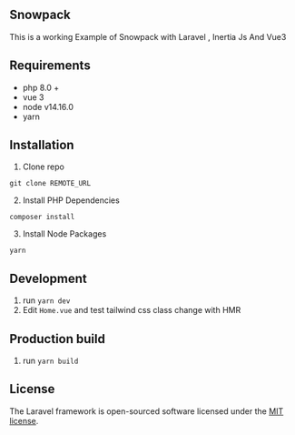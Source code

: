 ## Snowpack

This is a working Example of Snowpack with Laravel , Inertia Js And Vue3
## Requirements
- php 8.0 +
- vue 3
- node v14.16.0
- yarn

## Installation
1. Clone repo

```
git clone REMOTE_URL 
```

2. Install PHP Dependencies

```
composer install
```

3. Install Node Packages

```
yarn
```

## Development
1. run `yarn dev`
2. Edit `Home.vue` and test tailwind css class change with HMR

## Production build
1. run `yarn build`
## License

The Laravel framework is open-sourced software licensed under the [MIT license](https://opensource.org/licenses/MIT).
